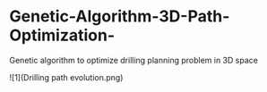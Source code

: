 # Genetic-Algorithm-3D-Path-Optimization-
Genetic algorithm to optimize drilling planning problem in 3D space


![1](Drilling path evolution.png)
